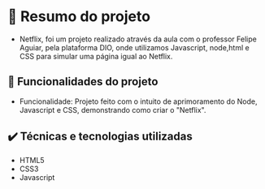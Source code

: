 <h1> 📁 Resumo do projeto</h1>

- Netflix, foi um projeto realizado através da aula com o professor Felipe Aguiar, pela plataforma DIO, onde utilizamos Javascript, node,html e CSS para simular uma página igual ao Netflix.

🔨 Funcionalidades do projeto
---
- Funcionalidade: Projeto feito com o intuito de aprimoramento do Node, Javascript e CSS, demonstrando como criar o "Netflix".

✔️ Técnicas e tecnologias utilizadas
---
- HTML5
- CSS3
- Javascript
